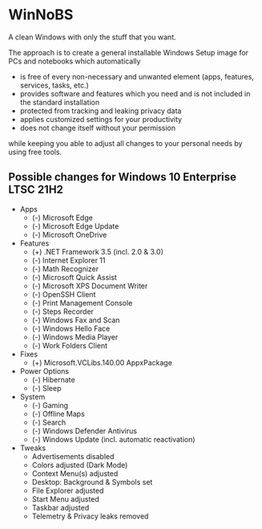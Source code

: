 # WinNoBS
A clean Windows with only the stuff that you want.

The approach is to create a general installable Windows Setup image for PCs and notebooks which automatically
- is free of every non-necessary and unwanted element (apps, features, services, tasks, etc.)
- provides software and features which you need and is not included in the standard installation
- protected from tracking and leaking privacy data
- applies customized settings for your productivity
- does not change itself without your permission

while keeping you able to adjust all changes to your personal needs by using free tools.

## Possible changes for Windows 10 Enterprise LTSC 21H2

- Apps
  - (-) Microsoft Edge
  - (-) Microsoft Edge Update
  - (-) Microsoft OneDrive
- Features
  - (+) .NET Framework 3.5 (incl. 2.0 & 3.0)
  - (-) Internet Explorer 11
  - (-) Math Recognizer
  - (-) Microsoft Quick Assist
  - (-) Microsoft XPS Document Writer
  - (-) OpenSSH Client
  - (-) Print Management Console
  - (-) Steps Recorder
  - (-) Windows Fax and Scan
  - (-) Windows Hello Face
  - (-) Windows Media Player
  - (-) Work Folders Client
- Fixes
  - (+) Microsoft.VCLibs.140.00 AppxPackage
- Power Options
  - (-) Hibernate
  - (-) Sleep
- System
  - (-) Gaming
  - (-) Offline Maps
  - (-) Search
  - (-) Windows Defender Antivirus
  - (-) Windows Update (incl. automatic reactivation)
- Tweaks
  - Advertisements disabled
  - Colors adjusted (Dark Mode)
  - Context Menu(s) adjusted
  - Desktop: Background & Symbols set
  - File Explorer adjusted
  - Start Menu adjusted
  - Taskbar adjusted
  - Telemetry & Privacy leaks removed
  
  

